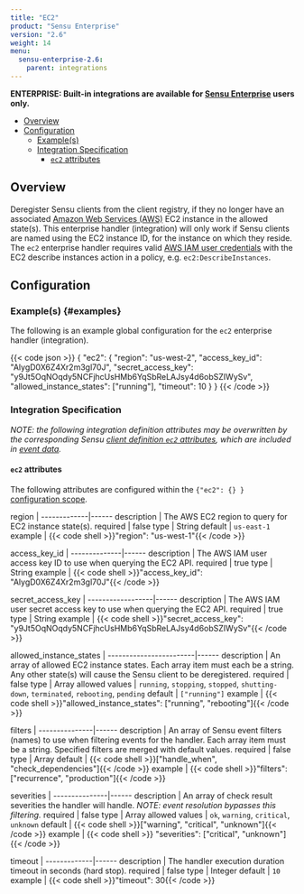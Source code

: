 ```yaml
---
title: "EC2"
product: "Sensu Enterprise"
version: "2.6"
weight: 14
menu:
  sensu-enterprise-2.6:
    parent: integrations
---
```

**ENTERPRISE: Built-in integrations are available for [Sensu Enterprise][1]
users only.**

- [Overview](#overview)
- [Configuration](#configuration)
  - [Example(s)](#examples)
  - [Integration Specification](#integration-specification)
    - [`ec2` attributes](#ec2-attributes)

## Overview

Deregister Sensu clients from the client registry, if they no longer have an
associated [Amazon Web Services (AWS)][2] EC2 instance in the allowed state(s).
This enterprise handler (integration) will only work if Sensu clients are named
using the EC2 instance ID, for the instance on which they reside. The `ec2`
enterprise handler requires valid [AWS IAM user credentials][3] with the EC2
describe instances action in a policy, e.g. `ec2:DescribeInstances`.

## Configuration

### Example(s) {#examples}

The following is an example global configuration for the `ec2` enterprise
handler (integration).

{{< code json >}}
{
  "ec2": {
    "region": "us-west-2",
    "access_key_id": "AlygD0X6Z4Xr2m3gl70J",
    "secret_access_key": "y9Jt5OqNOqdy5NCFjhcUsHMb6YqSbReLAJsy4d6obSZIWySv",
    "allowed_instance_states": ["running"],
    "timeout": 10
  }
}
{{< /code >}}

### Integration Specification

_NOTE: the following integration definition attributes may be overwritten by
the corresponding Sensu [client definition `ec2` attributes][4], which are
included in [event data][5]._

#### `ec2` attributes

The following attributes are configured within the `{"ec2": {} }` [configuration
scope][6].

region       | 
-------------|------
description  | The AWS EC2 region to query for EC2 instance state(s).
required     | false
type         | String
default      | `us-east-1`
example      | {{< code shell >}}"region": "us-west-1"{{< /code >}}

access_key_id | 
--------------|------
description   | The AWS IAM user access key ID to use when querying the EC2 API.
required      | true
type          | String
example       | {{< code shell >}}"access_key_id": "AlygD0X6Z4Xr2m3gl70J"{{< /code >}}

secret_access_key | 
------------------|------
description       | The AWS IAM user secret access key to use when querying the EC2 API.
required          | true
type              | String
example           | {{< code shell >}}"secret_access_key": "y9Jt5OqNOqdy5NCFjhcUsHMb6YqSbReLAJsy4d6obSZIWySv"{{< /code >}}

allowed_instance_states | 
------------------------|------
description             | An array of allowed EC2 instance states. Each array item must each be a string. Any other state(s) will cause the Sensu client to be deregistered.
required                | false
type                    | Array
allowed values          | `running`, `stopping`, `stopped`, `shutting-down`, `terminated`, `rebooting`, `pending`
default                 | `["running"]`
example                 | {{< code shell >}}"allowed_instance_states": ["running", "rebooting"]{{< /code >}}

filters        | 
---------------|------
description    | An array of Sensu event filters (names) to use when filtering events for the handler. Each array item must be a string. Specified filters are merged with default values.
required       | false
type           | Array
default        | {{< code shell >}}["handle_when", "check_dependencies"]{{< /code >}}
example        | {{< code shell >}}"filters": ["recurrence", "production"]{{< /code >}}

severities     | 
---------------|------
description    | An array of check result severities the handler will handle. _NOTE: event resolution bypasses this filtering._
required       | false
type           | Array
allowed values | `ok`, `warning`, `critical`, `unknown`
default        | {{< code shell >}}["warning", "critical", "unknown"]{{< /code >}}
example        | {{< code shell >}} "severities": ["critical", "unknown"]{{< /code >}}

timeout      | 
-------------|------
description  | The handler execution duration timeout in seconds (hard stop).
required     | false
type         | Integer
default      | `10`
example      | {{< code shell >}}"timeout": 30{{< /code >}}


[?]:  #
[1]:  /sensu-enterprise
[2]:  http://aws.amazon.com?ref=sensu-enterprise
[3]:  http://aws.amazon.com/iam/
[4]:  /sensu-core/1.0/reference/clients#ec2-attributes
[5]:  /sensu-core/1.0/reference/events#event-data
[6]:  /sensu-core/1.0/reference/configuration#configuration-scopes
